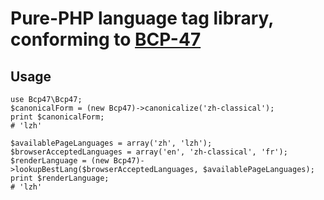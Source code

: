# Pure-PHP language tag library, conforming to [BCP-47][1]

## Usage

    use Bcp47\Bcp47;
    $canonicalForm = (new Bcp47)->canonicalize('zh-classical');
    print $canonicalForm;
    # 'lzh'

    $availablePageLanguages = array('zh', 'lzh');
    $browserAcceptedLanguages = array('en', 'zh-classical', 'fr');
    $renderLanguage = (new Bcp47)->lookupBestLang($browserAcceptedLanguages, $availablePageLanguages);
    print $renderLanguage;
    # 'lzh'


  [1]: http://tools.ietf.org/search/bcp47
